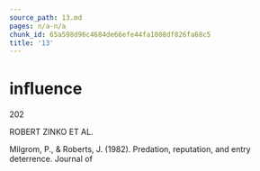 ```yaml
---
source_path: 13.md
pages: n/a-n/a
chunk_id: 65a598d96c4684de66efe44fa1008df826fa68c5
title: '13'
---
```

# inﬂuence

202

ROBERT ZINKO ET AL.

Milgrom, P., & Roberts, J. (1982). Predation, reputation, and entry deterrence. Journal of
